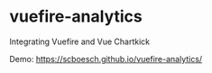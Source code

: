 # vuefire-analytics
Integrating Vuefire and Vue Chartkick

Demo: https://scboesch.github.io/vuefire-analytics/

